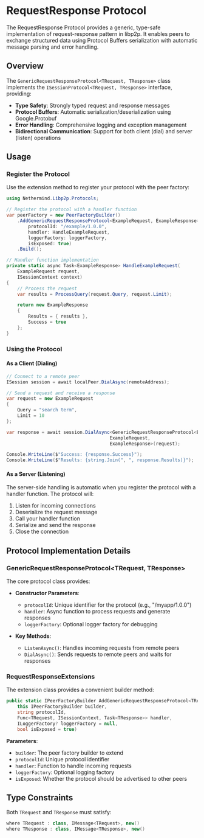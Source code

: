 # RequestResponse Protocol

The RequestResponse Protocol provides a generic, type-safe implementation of request-response pattern in libp2p. It enables peers to exchange structured data using Protocol Buffers serialization with automatic message parsing and error handling.

## Overview

The `GenericRequestResponseProtocol<TRequest, TResponse>` class implements the `ISessionProtocol<TRequest, TResponse>` interface, providing:

- **Type Safety**: Strongly typed request and response messages
- **Protocol Buffers**: Automatic serialization/deserialization using Google.Protobuf
- **Error Handling**: Comprehensive logging and exception management
- **Bidirectional Communication**: Support for both client (dial) and server (listen) operations

## Usage

### Register the Protocol

Use the extension method to register your protocol with the peer factory:

```csharp
using Nethermind.Libp2p.Protocols;

// Register the protocol with a handler function
var peerFactory = new PeerFactoryBuilder()
    .AddGenericRequestResponseProtocol<ExampleRequest, ExampleResponse>(
        protocolId: "/example/1.0.0",
        handler: HandleExampleRequest,
        loggerFactory: loggerFactory,
        isExposed: true)
    .Build();

// Handler function implementation
private static async Task<ExampleResponse> HandleExampleRequest(
    ExampleRequest request,
    ISessionContext context)
{
    // Process the request
    var results = ProcessQuery(request.Query, request.Limit);

    return new ExampleResponse
    {
        Results = { results },
        Success = true
    };
}
```

### Using the Protocol

#### As a Client (Dialing)

```csharp
// Connect to a remote peer
ISession session = await localPeer.DialAsync(remoteAddress);

// Send a request and receive a response
var request = new ExampleRequest
{
    Query = "search term",
    Limit = 10
};

var response = await session.DialAsync<GenericRequestResponseProtocol<ExampleRequest, ExampleResponse>,
                                      ExampleRequest,
                                      ExampleResponse>(request);

Console.WriteLine($"Success: {response.Success}");
Console.WriteLine($"Results: {string.Join(", ", response.Results)}");
```

#### As a Server (Listening)

The server-side handling is automatic when you register the protocol with a handler function. The protocol will:

1. Listen for incoming connections
2. Deserialize the request message
3. Call your handler function
4. Serialize and send the response
5. Close the connection

## Protocol Implementation Details

### GenericRequestResponseProtocol<TRequest, TResponse>

The core protocol class provides:

- **Constructor Parameters**:
  - `protocolId`: Unique identifier for the protocol (e.g., "/myapp/1.0.0")
  - `handler`: Async function to process requests and generate responses
  - `loggerFactory`: Optional logger factory for debugging

- **Key Methods**:
  - `ListenAsync()`: Handles incoming requests from remote peers
  - `DialAsync()`: Sends requests to remote peers and waits for responses

### RequestResponseExtensions

The extension class provides a convenient builder method:

```csharp
public static IPeerFactoryBuilder AddGenericRequestResponseProtocol<TRequest, TResponse>(
    this IPeerFactoryBuilder builder,
    string protocolId,
    Func<TRequest, ISessionContext, Task<TResponse>> handler,
    ILoggerFactory? loggerFactory = null,
    bool isExposed = true)
```

**Parameters**:
- `builder`: The peer factory builder to extend
- `protocolId`: Unique protocol identifier
- `handler`: Function to handle incoming requests
- `loggerFactory`: Optional logging factory
- `isExposed`: Whether the protocol should be advertised to other peers

## Type Constraints

Both `TRequest` and `TResponse` must satisfy:

```csharp
where TRequest : class, IMessage<TRequest>, new()
where TResponse : class, IMessage<TResponse>, new()
```
